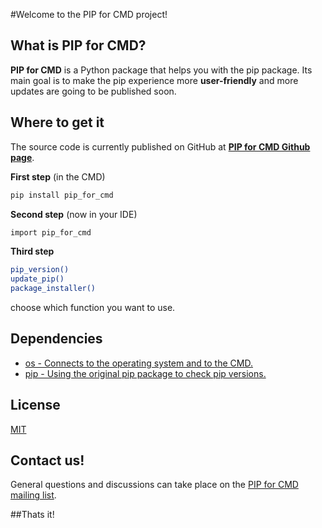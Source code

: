 #Welcome to the PIP for CMD project!
## What is PIP for CMD?

**PIP for CMD** is a Python package that helps you with the pip package.
Its main goal is to make the pip experience more **user-friendly**
and more updates are going to be published soon.

## Where to get it
The source code is currently published on GitHub at
[**PIP for CMD Github page**][PIP for CMD Github page].

[PIP for CMD Github page]: https://github.com/PipForCMD/PIP_for_CMD

**First step** (in the CMD)
```sh
pip install pip_for_cmd
```
**Second step** (now in your IDE)
```sh
import pip_for_cmd
```
**Third step**
```sh
pip_version()
update_pip()
package_installer()
```
choose which function you want to use.

## Dependencies
- [os - Connects to the operating system and to the CMD.](https://docs.python.org/3/library/os.html)
- [pip - Using the original pip package to check pip versions.](https://pypi.org/project/pip/)

## License
[MIT](https://github.com/git/git-scm.com/blob/main/MIT-LICENSE.txt)

## Contact us!

General questions and discussions can take place on the [PIP for CMD mailing list](https://groups.google.com/forum/?fromgroups#!forum/pydatahttps://groups.google.com/u/6/g/pipforcmd).

##Thats it!
